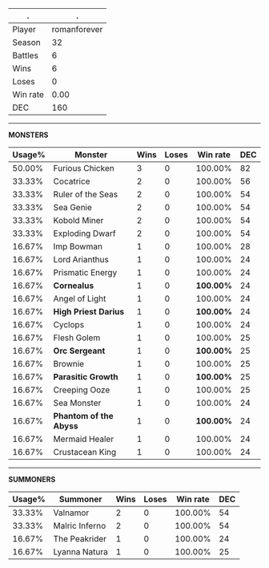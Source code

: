 .|.
|-|-
Player|romanforever
Season|32
Battles|6
Wins|6
Loses|0
Win rate|0.00
DEC|160

---
**MONSTERS**

Usage%|Monster|Wins|Loses|Win rate|DEC|
-|-|-|-|-|-|
50.00%|Furious Chicken|3|0|100.00%|82|
33.33%|Cocatrice|2|0|100.00%|56|
33.33%|Ruler of the Seas|2|0|100.00%|54|
33.33%|Sea Genie|2|0|100.00%|54|
33.33%|Kobold Miner|2|0|100.00%|54|
33.33%|Exploding Dwarf|2|0|100.00%|54|
16.67%|Imp Bowman|1|0|100.00%|28|
16.67%|Lord Arianthus|1|0|100.00%|24|
16.67%|Prismatic Energy|1|0|100.00%|24|
16.67%|**Cornealus**|1|0|**100.00%**|24|
16.67%|Angel of Light|1|0|100.00%|24|
16.67%|**High Priest Darius**|1|0|**100.00%**|24|
16.67%|Cyclops|1|0|100.00%|24|
16.67%|Flesh Golem|1|0|100.00%|25|
16.67%|**Orc Sergeant**|1|0|**100.00%**|25|
16.67%|Brownie|1|0|100.00%|25|
16.67%|**Parasitic Growth**|1|0|**100.00%**|25|
16.67%|Creeping Ooze|1|0|100.00%|25|
16.67%|Sea Monster|1|0|100.00%|24|
16.67%|**Phantom of the Abyss**|1|0|**100.00%**|24|
16.67%|Mermaid Healer|1|0|100.00%|24|
16.67%|Crustacean King|1|0|100.00%|24|

---
**SUMMONERS**

Usage%|Summoner|Wins|Loses|Win rate|DEC|
-|-|-|-|-|-|
33.33%|Valnamor|2|0|100.00%|54|
33.33%|Malric Inferno|2|0|100.00%|54|
16.67%|The Peakrider|1|0|100.00%|24|
16.67%|Lyanna Natura|1|0|100.00%|25|
